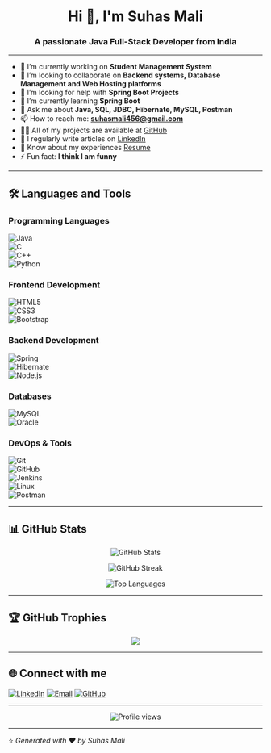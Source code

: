 <h1 align="center">Hi 👋, I'm Suhas Mali</h1>
<h3 align="center">A passionate Java Full-Stack Developer from India</h3>

---

- 🔭 I’m currently working on **Student Management System**  
- 👯 I’m looking to collaborate on **Backend systems, Database Management and Web Hosting platforms**  
- 🤝 I’m looking for help with **Spring Boot Projects**  
- 🌱 I’m currently learning **Spring Boot**  
- 💬 Ask me about **Java, SQL, JDBC, Hibernate, MySQL, Postman**  
- 📫 How to reach me: **suhasmali456@gmail.com**  
- 👨‍💻 All of my projects are available at [GitHub](https://github.com/SuhasMali12)  
- 📝 I regularly write articles on [LinkedIn](https://www.linkedin.com/in/suhas-mali-882b29235/)  
- 📄 Know about my experiences [Resume](https://drive.google.com/file/d/1StNdE83PVIK4wJNgWt7SYkirEdM69_Ej/view?usp=drive_link)  
- ⚡ Fun fact: **I think I am funny**  

---

## 🛠️ Languages and Tools  

### Programming Languages  
![Java](https://img.shields.io/badge/Java-ED8B00?style=for-the-badge&logo=openjdk&logoColor=white)  
![C](https://img.shields.io/badge/C-00599C?style=for-the-badge&logo=c&logoColor=white)  
![C++](https://img.shields.io/badge/C%2B%2B-00599C?style=for-the-badge&logo=c%2B%2B&logoColor=white)  
![Python](https://img.shields.io/badge/Python-3776AB?style=for-the-badge&logo=python&logoColor=white)  

### Frontend Development  
![HTML5](https://img.shields.io/badge/HTML5-E34F26?style=for-the-badge&logo=html5&logoColor=white)  
![CSS3](https://img.shields.io/badge/CSS3-1572B6?style=for-the-badge&logo=css3&logoColor=white)  
![Bootstrap](https://img.shields.io/badge/Bootstrap-563D7C?style=for-the-badge&logo=bootstrap&logoColor=white)  

### Backend Development  
![Spring](https://img.shields.io/badge/Spring-6DB33F?style=for-the-badge&logo=spring&logoColor=white)  
![Hibernate](https://img.shields.io/badge/Hibernate-59666C?style=for-the-badge&logo=hibernate&logoColor=white)  
![Node.js](https://img.shields.io/badge/Node.js-43853D?style=for-the-badge&logo=node.js&logoColor=white)  

### Databases  
![MySQL](https://img.shields.io/badge/MySQL-005C84?style=for-the-badge&logo=mysql&logoColor=white)  
![Oracle](https://img.shields.io/badge/Oracle-F80000?style=for-the-badge&logo=oracle&logoColor=white)  

### DevOps & Tools  
![Git](https://img.shields.io/badge/Git-F05032?style=for-the-badge&logo=git&logoColor=white)  
![GitHub](https://img.shields.io/badge/GitHub-181717?style=for-the-badge&logo=github&logoColor=white)  
![Jenkins](https://img.shields.io/badge/Jenkins-D24939?style=for-the-badge&logo=jenkins&logoColor=white)  
![Linux](https://img.shields.io/badge/Linux-FCC624?style=for-the-badge&logo=linux&logoColor=black)  
![Postman](https://img.shields.io/badge/Postman-FF6C37?style=for-the-badge&logo=postman&logoColor=white)  

---

## 📊 GitHub Stats  

<p align="center">
  <img src="https://github-readme-stats.vercel.app/api?username=SuhasMali12&show_icons=true&theme=tokyonight" alt="GitHub Stats" />
</p>

<p align="center">
  <img src="https://github-readme-streak-stats.herokuapp.com/?user=SuhasMali12&theme=tokyonight" alt="GitHub Streak" />
</p>

<p align="center">
  <img src="https://github-readme-stats.vercel.app/api/top-langs/?username=SuhasMali12&layout=compact&theme=tokyonight" alt="Top Languages" />
</p>

---

## 🏆 GitHub Trophies  
<p align="center"> 
  <img src="https://github-profile-trophy.vercel.app/?username=SuhasMali12&theme=tokyonight&no-frame=true&margin-w=5&margin-h=5"/>
</p>

---

## 🌐 Connect with me  

<p align="left">
<a href="https://linkedin.com/in/suhas-mali-882b29235/" target="blank"><img align="center" src="https://img.shields.io/badge/LinkedIn-0A66C2?style=for-the-badge&logo=linkedin&logoColor=white" alt="LinkedIn"/></a>
<a href="mailto:suhasmali456@gmail.com"><img align="center" src="https://img.shields.io/badge/Gmail-D14836?style=for-the-badge&logo=gmail&logoColor=white" alt="Email"/></a>
<a href="https://github.com/SuhasMali12" target="blank"><img align="center" src="https://img.shields.io/badge/GitHub-181717?style=for-the-badge&logo=github&logoColor=white" alt="GitHub"/></a>
</p>

---

<p align="center"> 
  <img src="https://komarev.com/ghpvc/?username=SuhasMali12&label=Profile%20views&color=0e75b6&style=flat" alt="Profile views" /> 
</p>

---
⭐️ *Generated with ❤️ by Suhas Mali*  
